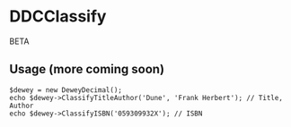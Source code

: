 # DDCClassify
BETA
## Usage (more coming soon)
```
$dewey = new DeweyDecimal();
echo $dewey->ClassifyTitleAuthor('Dune', 'Frank Herbert'); // Title, Author
echo $dewey->ClassifyISBN('059309932X'); // ISBN
```
